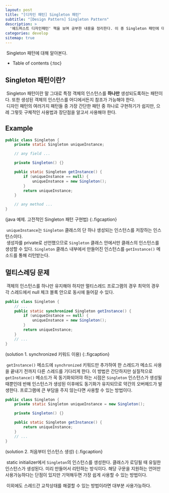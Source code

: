 ```yaml
---
layout: post
title: "[디자인 패턴] Singleton 패턴"
subtitle: "[Design Pattern] Singleton Pattern"
description: >
  '헤드퍼스트 디자인패턴' 책을 보며 공부한 내용을 정리한다. 이 중 Singleton 패턴에 대해 알아본다.
categories: develop
sitemap: true
---
```


&nbsp;Singleton 패턴에 대해 알아본다.


* Table of contents
{:toc}

## Singleton 패턴이란?

&nbsp;Singleton 패턴이란 말 그대로 특정 객체의 인스턴스를 **하나만** 생성되도록하는 패턴이다. 또한 생성된 객체의 인스턴스를 어디에서든지 참조가 가능해야 한다.  
&nbsp;디자인 패턴의 여러가지 패턴들 중 가장 간단한 패턴 중 하나로 구현하기가 쉽지만, 으레 그렇듯 구체적인 사용법과 장단점을 알고서 사용해야 한다.

## Example
~~~java
public class Singleton {
    private static Singleton uniqueInstance;

    // any field ...

    private Singleton() {}

    public static Singleton getInstance() {
        if (uniqueInstance == null) {
            uniqueInstance = new Singleton();
        }
        return uniqueInstance;
    }

    // any method ...
}
~~~
(java 예제. 고전적인 Singleton 패턴 구현법)
{:.figcaption}

&nbsp;`uniqueInstance`는 `Singleton` 클래스의 단 하나 생성되는 인스턴스를 저장하는 인스턴스이다.  
&nbsp;생성자를 private로 선언했으므로 `Singleton` 클래스 안에서만 클래스의 인스턴스를 생성할 수 있다. `Singleton` 클래스 내부에서 만들어진 인스턴스를 `getInstance()` 메소드를 통해 리턴받는다.

## 멀티스레딩 문제
&nbsp;객체의 인스턴스를 하나만 유지해야 하지만 멀티스레드 프로그램의 경우 최악의 경우 각 스레드에서 null 체크 블록 안으로 동시에 들어갈 수 있다.

~~~java
public class Singleton {
    // ...
    public static synchronized Singleton getInstance() {
        if (uniqueInstance == null) {
            uniqueInstance = new Singleton();
        }
        return uniqueInstance;
    }
    // ...
}
~~~
(solution 1. synchronized 키워드 이용)
{:.figcaption}

&nbsp;`getInstance()` 메소드에 `synchronized` 키워드만 추가하여 한 스레드가 메소드 사용을 끝내기 전까지 다른 스레드를 기다리게 한다. 이 방법은 간단하지만 실질적으로 `getInstance()` 메소드가 꼭 동기화되어야 하는 시점은 `Singleton` 인스턴스가 생성될 때뿐인데 반해 인스턴스가 생성된 이후에도 동기화가 유지되므로 약간의 오버헤드가 발생한다. 프로그램에 큰 부담을 주지 않는다면 사용할 수 있는 방법이다.  

~~~java
public class Singleton {
    private static Singleton uniqueInstance = new Singleton();

    private Singleton() {}

    public static Singleton getInstance() {
        return uniqueInstance;
    }
    // ...
}
~~~
(solution 2. 처음부터 인스턴스 생성)
{:.figcaption}

&nbsp;static initializer에서 `Singleton`의 인스턴스를 생성한다. 클래스가 로딩될 때 유일한 인스턴스가 생성된다. 미리 만들어서 리턴하는 방식이다. 해당 구문을 지원하는 언어만 사용가능하다는 단점이 있지만 기억해두면 가장 쉽게 사용할 수 있는 방법이다.

&nbsp;이외에도 스레드간 교착상태를 해결할 수 있는 방법이라면 대부분 사용가능하다.